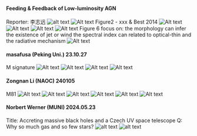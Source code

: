 #### Feeding & Feedback of Low-luminosity AGN
Reporter: 李志远
![alt text](../Attachments/Colloquium/colloquiums_Thu/zhiyuan_li1.jpg)
![Alt text](../Attachments/Colloquium/colloquiums_Thu/zhiyuan_li1.jpg) 
Figure2 - xxx & Best 2014
![Alt text](../Attachments/Colloquium/colloquiums_Thu/zhiyuan_li3.png)
![Alt text](../Attachments/Colloquium/colloquiums_Thu/zhiyuan_li4.png)
![Alt text](../Attachments/Colloquium/colloquiums_Thu/zhiyuan_lin5.png)
![Alt text](../Attachments/Colloquium/colloquiums_Thu/zhiyuan_li6.png)
Figure 6 focus on:
the morphology can infer the existence of jet or wind
the spectral index can related to optical-thin and the radiative mechanism
![Alt text](../Attachments/Colloquium/colloquiums_Thu/zhiyuan_li7.png)

#### masafusa (Peking Uni.) 23.10.27
M signature
![Alt text](../Attachments/Colloquium/lunch_talk/masafusa_1.pic.jpg)
![Alt text](../Attachments/Colloquium/lunch_talk/masafusa_2.pic.jpg)
![Alt text](../Attachments/Colloquium/lunch_talk/masafusa_3.pic.jpg)
![Alt text](../Attachments/Colloquium/lunch_talk/masafusa_4.pic.jpg)

#### Zongnan Li (NAOC) 240105
M81
![Alt text](../Attachments/Colloquium/lunch_talk/ZongnanLi1.jpg)
![Alt text](../Attachments/Colloquium/lunch_talk/ZongnanLi2.jpg)
![Alt text](../Attachments/Colloquium/lunch_talk/ZongnanLi3.jpg)
![Alt text](../Attachments/Colloquium/lunch_talk/ZongnanLi4.jpg)
![Alt text](../Attachments/Colloquium/lunch_talk/ZongnanLi5.jpg)
![Alt text](../Attachments/Colloquium/lunch_talk/ZongnanLi6.jpg)

#### Norbert Werner (MUNI) 2024.05.23
Title: Accreting massive black holes and a Czech UV space telescope
Q: Why so much gas and so few stars?
![alt text](../Attachments/Colloquium/colloquiums_Thu/Norbert_1.png)
![alt text](../Attachments/Colloquium/colloquiums_Thu/Norbert_2.jpg)